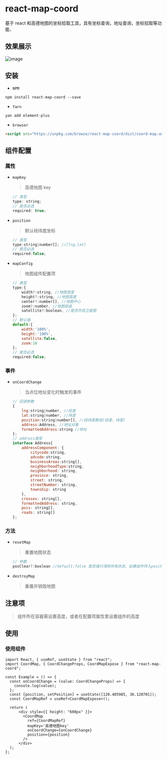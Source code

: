 # react-map-coord

基于 react 和高德地图的坐标拾取工具，具有坐标查询，地址查询，坐标拾取等功能、

## 效果展示

![image](./src/images/example.gif)

## 安装

- `NPM`

```shell
npm install react-map-coord --save
```

- `Yarn`

```shell
yan add element-plus
```

- `browser`

```html
<script src="https://unpkg.com/browse/react-map-coord/dist/coord-map.umd.js"></script>
```

## 组件配置

### 属性

- `mapKey`

  > 高德地图 key

  ```js
  // 类型
  type: string;
  // 是否必选
  required: true;
  ```

- `position`

  > 默认经纬度坐标

  ```js
  // 类型
  type:string|number[]; //[lng,lat]
  // 是否必选
  required:false;
  ```

- `mapConfig`

  > 地图组件配置项

  ```js
  // 类型
  type:{
      width?:string, //地图宽度
      height?:string, //地图高度
      center?:number[], //地图中心
      zoom?:number, //地图层级
      satellite?:boolean, //是否开启卫星图
  };
  // 默认值
  default:{
      width:'100%',
      height:'100%',
      satellite:false,
      zoom:10
  };
  // 是否必选
  required:false;
  ```

### 事件

- `onCoordChange`

  > 当点位地址变化时触发的事件

  ```js
  // 回调参数
  {
      lng:string|number, //经度
      lat:string|number, //纬度
      position:string|number[], //经纬度数组[经度，纬度]
      address:Address, //地址对象
      formattedAddress:string //地址
  };
  // address类型
  interface Address{
      addressComponent: {
          citycode:string,
          adcode:string,
          businessAreas:string[],
          neighborhoodType:string,
          neighborhood: string,
          province: string,
          street: string,
          streetNumber: string,
          township: string
      },
      crosses: string[],
      formattedAddress: string,
      pois: string[],
      roads: string[]
  };
  ```

### 方法

- `resetMap`

  > 重置地图状态

  ```js
  // 参数
  posClear?:boolean //default:false 是否强行清除所有状态，如果组件传入position属性，默认不重置点位及地址数据
  ```

- `destroyMap`

  > 重置并销毁地图

## 注意项

> 组件所在容器需设置高度，或者在配置项属性里设置组件的高度

## 使用

### 使用组件

```react
import React, { useRef, useState } from "react";
import CoordMap, { CoordChangeProps, CoordMapExpose } from "react-map-coord";

const Example = () => {
  const onCoordChange = (value: CoordChangeProps) => {
    console.log(value);
  };
  const [position, setPosition] = useState([120.405985, 36.120701]);
  const CoordMapRef = useRef<CoordMapExpose>();

  return (
      <div style={{ height: "600px" }}>
        <CoordMap
          ref={CoordMapRef}
          mapKey='高德地图key'
          onCoordChange={onCoordChange}
          position={position}
        />
      </div>
  );
};
```
